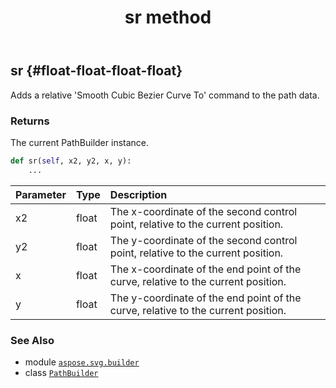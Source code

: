 ﻿---
title: sr method
second_title: Aspose.SVG for Python via .NET API References
description: 
type: docs
weight: 170
url: /python-net/aspose.svg.builder/pathbuilder/sr/
is_root: false
---

## sr {#float-float-float-float}

Adds a relative 'Smooth Cubic Bezier Curve To' command to the path data.


### Returns 


The current PathBuilder instance.


```python
def sr(self, x2, y2, x, y):
    ...
```


| Parameter | Type | Description |
| :- | :- | :- |
| x2 | float | The x-coordinate of the second control point, relative to the current position. |
| y2 | float | The y-coordinate of the second control point, relative to the current position. |
| x | float | The x-coordinate of the end point of the curve, relative to the current position. |
| y | float | The y-coordinate of the end point of the curve, relative to the current position. |



### See Also
* module [`aspose.svg.builder`](../../)
* class [`PathBuilder`](/svg/python-net/aspose.svg.builder/pathbuilder)
